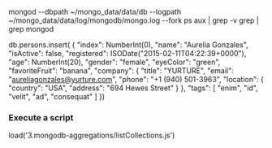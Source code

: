 [//]: <> ( reference https://github.com/bstashchuk/MongoDB-Aggregation-Tutorial)
[//]: <> (https://www.youtube.com/watch?v=s44QWegr2l8&list=PLWkguCWKqN9OwcbdYm4nUIXnA2IoXX0LI&index=2)
[//]: <> (https://mongoosejs.com/docs/api/aggregate.html)
[//]: <> (https://medium.com/@minoffline/how-to-install-mongodb-on-macos-locally-in-2023-ab84140ae595)

mongod --dbpath ~/mongo_data/data/db --logpath ~/mongo_data/data/log/mongodb/mongo.log --fork
ps aux | grep -v grep | grep mongod
  
db.persons.insert(
     {
    "index": NumberInt(0),
    "name": "Aurelia Gonzales",
    "isActive": false,
    "registered": ISODate("2015-02-11T04:22:39+0000"),
    "age": NumberInt(20),
    "gender": "female",
    "eyeColor": "green",
    "favoriteFruit": "banana",
    "company": {
      "title": "YURTURE",
      "email": "aureliagonzales@yurture.com",
      "phone": "+1 (940) 501-3963",
      "location": {
        "country": "USA",
        "address": "694 Hewes Street"
      }
    },
    "tags": [
      "enim",
      "id",
      "velit",
      "ad",
      "consequat"
    ]
  })

### Execute a script
load('3.mongodb-aggregations/listCollections.js')